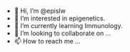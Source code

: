 - 👋 Hi, I’m @epislw
- 👀 I’m interested in epigenetics.
- 🌱 I’m currently learning Immunology.
- 💞️ I’m looking to collaborate on ...
- 📫 How to reach me ...

<!---
epislw/epislw is a ✨ special ✨ repository because its `README.md` (this file) appears on your GitHub profile.
You can click the Preview link to take a look at your changes.
--->
